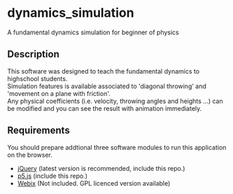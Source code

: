 # dynamics_simulation
A fundamental dynamics simulation for beginner of physics

## Description
This software was designed to teach the fundamental dynamics to highschool students.  
Simulation features is available associated to 'diagonal throwing' and 'movement on a plane with friction'.  
Any physical coefficients (i.e. velocity, throwing angles and heights ...) can be modified and you can see the result with animation immediately. 

## Requirements
You should prepare addtional three software modules to run this application on the browser.
- [jQuery](https://jquery.com/) (latest version is recommended, include this repo.)
- [p5.js](https://p5js.org/) (include this repo.)
- [Webix](https://webix.com/) (Not included. GPL licenced version available)
